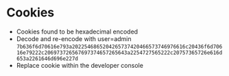 # Cookies

- Cookies found to be hexadecimal encoded
- Decode and re-encode with user=admin `7b636f6d70616e793a2022546865204265737420466573746976616c20436f6d70616e79222c206973726567697374657265643a2254727565222c20757365726e616d653a2261646d696e227d`
- Replace cookie within the developer console

